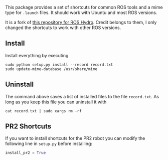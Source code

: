 This package provides a set of shortcuts for common ROS tools and a mime type for `.launch` files. It should work with Ubuntu and most ROS versions.

It is a fork of [this repository for ROS Hydro](https://github.com/TurtleBot-Mfg/ros-system-workstation-hydro). Credit belongs to them, I only changed the shortcuts to work with other ROS versions.

## Install

Install everything by executing

```shell
sudo python setup.py install --record record.txt
sudo update-mime-database /usr/share/mime
```

## Uninstall

The command above saves a list of installed files to the file `record.txt`. As long as you keep this file you can uninstall it with

```shell
cat record.txt | sudo xargs rm -rf
```

## PR2 Shortcuts

If you want to install shortcuts for the PR2 robot you can modify the following line in `setup.py` before installing:

```python
install_pr2 = True
```

